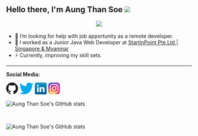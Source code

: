 ## Hello there, I'm Aung Than Soe <img src="https://media.giphy.com/media/hvRJCLFzcasrR4ia7z/giphy.gif" width="25px">

<p align="center">
 <img src="https://api.visitorbadge.io/api/VisitorHit?user=aung-than-soe&repo=github-visitors-badge&countColor=%237B1E7A" /> 
</p>

- 🤔 I’m looking for help with job apportunity as a remote developer.
- 🔭 I worked as a Junior Java Web Developer at [StartinPoint Pte Ltd | Singapore & Myanmar](http://www.startinpoint.com)
- ⚡  Currently, improving my skill sets.
---

**Social Media:**

[![GitHub](icons/github.png)](https://github.com/aung-than-soe)
[![Twitter](icons/twitter.png)](https://twitter.com/@AungThanSo3)
[![LinkedIn](icons/linkedin.png)](https://www.linkedin.com/aung-than-soe-3107381a3)
[![Instagram](icons/instagram.png)](https://www.instagram.com/aung_than_soe_)

![Aung Than Soe's GitHub stats](https://github-readme-stats.vercel.app/api/top-langs?username=aung-than-soe&langs_count=8&show_icons=true&theme=dracula&layout=compact&include_all_commits=true&exclude_repo=github-readme-stats,aung-than-soe.github.io)

<br/>

![Aung Than Soe's GitHub stats](https://github-readme-stats.vercel.app/api?username=aung-than-soe&show_icons=true&theme=dracula)
